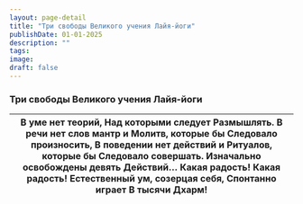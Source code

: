 ```yaml
---
layout: page-detail
title: "Три свободы Великого учения Лайя-йоги"
publishDate: 01-01-2025
description: ""
tags:
image:
draft: false
---
```


### Три свободы Великого учения Лайя-йоги

| В уме нет теорий,  Над которыми следует  Размышлять.  В речи нет слов мантр и  Молитв, которые бы  Следовало произносить,  В поведении нет действий и  Ритуалов, которые бы  Следовало совершать.  Изначально освобождены девять  Действий… Какая радость!  Какая радость!  Естественный ум, созерцая себя,  Спонтанно играет  В тысячи Дхарм! |
| ---------------------------------------------------------------------------------------------------------------------------------------------------------------------------------------------------------------------------------------------------------------------------------------------------------------------------------------------- |
  
  
